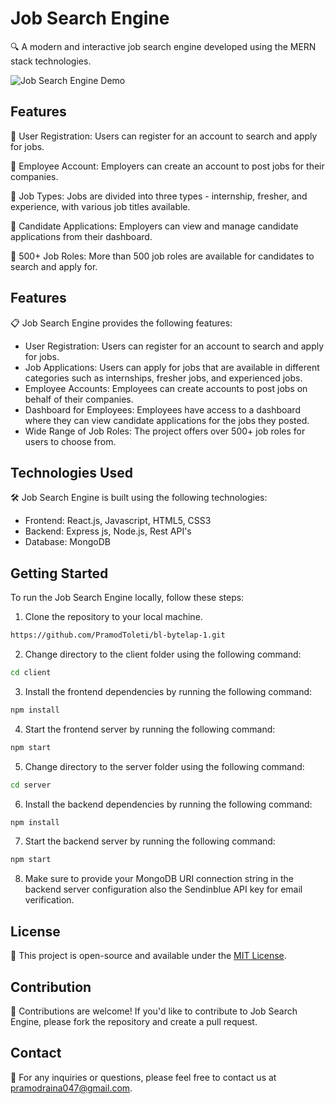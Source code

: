 # Job Search Engine

🔍 A modern and interactive job search engine developed using the MERN stack technologies.

![Job Search Engine Demo](https://cdn.dribbble.com/users/3848091/screenshots/7827479/media/5f226eb6aa71d3b639a73d214e716db6.gif)


## Features

🔹 User Registration: Users can register for an account to search and apply for jobs.

🔹 Employee Account: Employers can create an account to post jobs for their companies.

🔹 Job Types: Jobs are divided into three types - internship, fresher, and experience, with various job titles available.

🔹 Candidate Applications: Employers can view and manage candidate applications from their dashboard.

🔹 500+ Job Roles: More than 500 job roles are available for candidates to search and apply for.

## Features

📋 Job Search Engine provides the following features:

- User Registration: Users can register for an account to search and apply for jobs.
- Job Applications: Users can apply for jobs that are available in different categories such as internships, fresher jobs, and experienced jobs.
- Employee Accounts: Employees can create accounts to post jobs on behalf of their companies.
- Dashboard for Employees: Employees have access to a dashboard where they can view candidate applications for the jobs they posted.
- Wide Range of Job Roles: The project offers over 500+ job roles for users to choose from.

## Technologies Used

🛠️ Job Search Engine is built using the following technologies:

- Frontend: React.js, Javascript, HTML5, CSS3
- Backend: Express js, Node.js, Rest API's
- Database: MongoDB

## Getting Started

To run the Job Search Engine locally, follow these steps:

1. Clone the repository to your local machine.

```bash
https://github.com/PramodToleti/bl-bytelap-1.git
```

2. Change directory to the client folder using the following command:

```bash
cd client
```

3. Install the frontend dependencies by running the following command:

```bash
npm install
```

4. Start the frontend server by running the following command:

```bash
npm start
```

5. Change directory to the server folder using the following command:

```bash
cd server
```

6. Install the backend dependencies by running the following command:

```bash
npm install
```

7. Start the backend server by running the following command:

```bash
npm start
```


8. Make sure to provide your MongoDB URI connection string in the backend server configuration also the Sendinblue API key for email verification.


## License

📝 This project is open-source and available under the [MIT License](LICENSE).

## Contribution

🤝 Contributions are welcome! If you'd like to contribute to Job Search Engine, please fork the repository and create a pull request. 

## Contact

📧 For any inquiries or questions, please feel free to contact us at [pramodraina047@gmail.com](mailto:pramodraina047@gmail.com).


